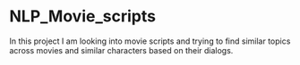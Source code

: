 # NLP_Movie_scripts

[](https://i2.wp.com/uozzart.com/wp-content/uploads/2020/03/Harry-Potter..jpg?resize=768%2C492&ssl=1)

In this project I am looking into movie scripts and trying to find similar topics across movies and similar characters based on their dialogs.
